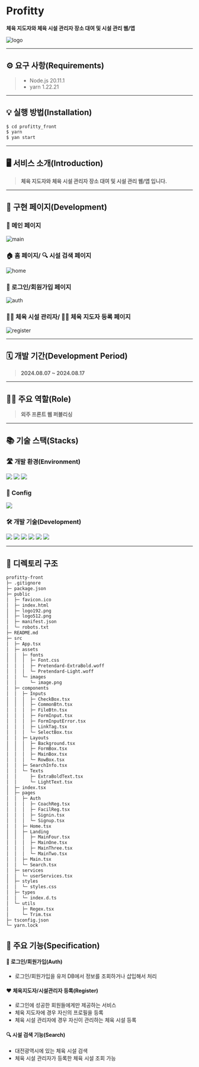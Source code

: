 # Profitty
**체육 지도자와 체육 시설 관리자 장소 대여 및 시설 관리 웹/앱**


![logo](https://github.com/Jack42chj/Profitty_FE/assets/86552441/52e5949f-26f3-444a-a798-5660a7c17e54)
- - -



## ⚙️ 요구 사항(Requirements)
> - Node.js 20.11.1
> - yarn 1.22.21
- - -


## 💡 실행 방법(Installation)
```bash
$ cd profitty_front
$ yarn
$ yan start
```
- - -


## 🖥️ 서비스 소개(Introduction)
> **체육 지도자와 체육 시설 관리자 장소 대여 및 시설 관리 웹/앱 입니다.**
- - -

## 📑 구현 페이지(Development)
### 🧾 메인 페이지
![main](https://github.com/Jack42chj/Profitty_FE/assets/86552441/3a14c901-f6c5-48cf-86d8-7d1ba215e6b0)

### 🏠 홈 페이지/ 🔍 시설 검색 페이지
![home](https://github.com/Jack42chj/Profitty_FE/assets/86552441/76b04430-6030-4fe4-bd97-8573226aa5e0)

### 🔑 로그인/회원가입 페이지
![auth](https://github.com/Jack42chj/Profitty_FE/assets/86552441/a91cfeeb-5e3d-4e53-814a-27e307f878bd)

### 🧑‍🔧 체육 시설 관리자/ 🏃‍♂️ 체육 지도자 등록 페이지
![register](https://github.com/Jack42chj/Profitty_FE/assets/86552441/b22a5fb4-3413-4725-9157-a801244df4c2)
- - -


## 🗓️ 개발 기간(Development Period)
> **2024.08.07 ~ 2024.08.17**
- - -


## 🙋‍♂️ 주요 역할(Role)
> **외주 프론트 웹 퍼블리싱**
- - -


## 📚 기술 스택(Stacks)
### 🛣️ 개발 환경(Environment)
<div>
  <img src="https://img.shields.io/badge/VisualStudioCode-007ACC?style=for-the-badge&logo=visualstudiocode&logoColor=white">
  <img src="https://img.shields.io/badge/Github-181717?style=for-the-badge&logo=github&logoColor=white">
  <img src="https://img.shields.io/badge/Git-F05032?style=for-the-badge&logo=git&logoColor=white">
</div>

### 💫 Config
<img src="https://img.shields.io/badge/Yarn-2C8EBB?style=for-the-badge&logo=yarn&logoColor=white">


### 🛠️ 개발 기술(Development)
<div>
  <img src="https://img.shields.io/badge/typescript-3178C6?style=for-the-badge&logo=typescript&logoColor=white">
  <img src="https://img.shields.io/badge/React-61DAFB?style=for-the-badge&logo=react&logoColor=white">
  <img src="https://img.shields.io/badge/reactrouter-CA4245?style=for-the-badge&logo=reactrouter&logoColor=white">
  <img src="https://img.shields.io/badge/mui-007FFF?style=for-the-badge&logo=mui&logoColor=white">
  <img src="https://img.shields.io/badge/styledcomponents-DB7093?style=for-the-badge&logo=styledcomponents&logoColor=white">
   <img src="https://img.shields.io/badge/axios-5A29E4?style=for-the-badge&logo=axios&logoColor=white">
</div>

- - -

## 📂 디렉토리 구조
```bash
profitty-front
├─ .gitignore
├─ package.json
├─ public
│  ├─ favicon.ico
│  ├─ index.html
│  ├─ logo192.png
│  ├─ logo512.png
│  ├─ manifest.json
│  └─ robots.txt
├─ README.md
├─ src
│  ├─ App.tsx
│  ├─ assets
│  │  ├─ fonts
│  │  │  ├─ Font.css
│  │  │  ├─ Pretendard-ExtraBold.woff
│  │  │  └─ Pretendard-Light.woff
│  │  └─ images
│  │     └─ image.png
│  ├─ components
│  │  ├─ Inputs
│  │  │  ├─ CheckBox.tsx
│  │  │  ├─ CommonBtn.tsx
│  │  │  ├─ FileBtn.tsx
│  │  │  ├─ FormInput.tsx
│  │  │  ├─ FormInputError.tsx
│  │  │  ├─ LinkTag.tsx
│  │  │  └─ SelectBox.tsx
│  │  ├─ Layouts
│  │  │  ├─ Background.tsx
│  │  │  ├─ FormBox.tsx
│  │  │  ├─ MainBox.tsx
│  │  │  └─ RowBox.tsx
│  │  ├─ SearchInfo.tsx
│  │  └─ Texts
│  │     ├─ ExtraBoldText.tsx
│  │     └─ LightText.tsx
│  ├─ index.tsx
│  ├─ pages
│  │  ├─ Auth
│  │  │  ├─ CoachReg.tsx
│  │  │  ├─ FacilReg.tsx
│  │  │  ├─ Signin.tsx
│  │  │  └─ Signup.tsx
│  │  ├─ Home.tsx
│  │  ├─ Landing
│  │  │  ├─ MainFour.tsx
│  │  │  ├─ MainOne.tsx
│  │  │  ├─ MainThree.tsx
│  │  │  └─ MainTwo.tsx
│  │  ├─ Main.tsx
│  │  └─ Search.tsx
│  ├─ services
│  │  └─ userServices.tsx
│  ├─ styles
│  │  └─ styles.css
│  ├─ types
│  │  └─ index.d.ts
│  └─ utils
│     ├─ Regex.tsx
│     └─ Trim.tsx
├─ tsconfig.json
└─ yarn.lock

```


## 🌟 주요 기능(Specification)
#### 🔑 로그인/회원가입(Auth)
- 로그인/회원가입을 유저 DB에서 정보를 조회하거나 삽입해서 처리

#### ❤️ 체육지도자/시설관리자 등록(Register)
- 로그인에 성공한 회원들에게만 제공하는 서비스
- 체육 지도자에 경우 자신의 프로필을 등록
- 체육 시설 관리자에 경우 자신이 관리하는 체육 시설 등록

#### 🔍 시설 검색 기능(Search)
- 대전광역시에 있는 체육 시설 검색
- 체육 시설 관리자가 등록한 체육 시설 조회 가능
